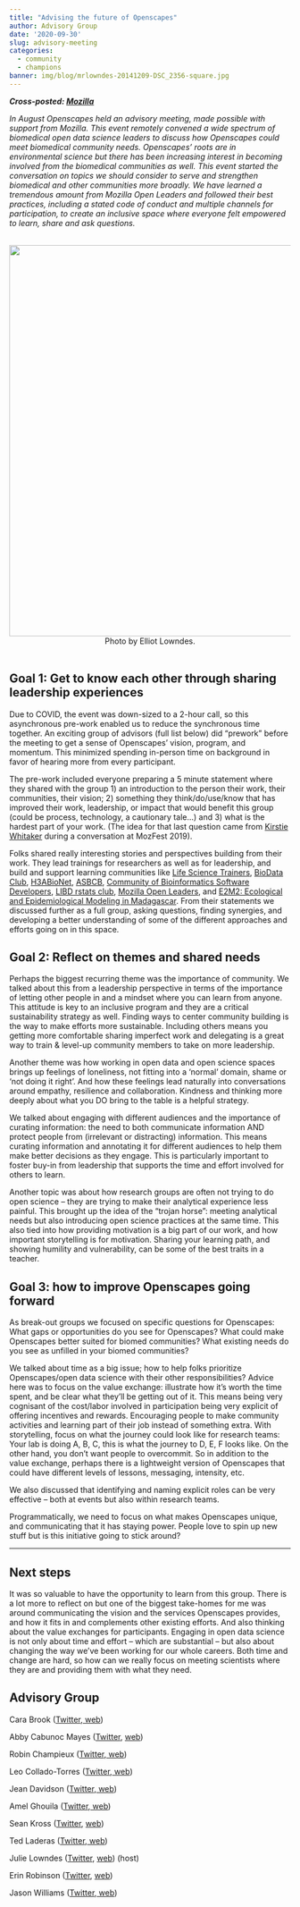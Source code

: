 ```yaml
---
title: "Advising the future of Openscapes"
author: Advisory Group
date: '2020-09-30'
slug: advisory-meeting
categories:
  - community
  - champions
banner: img/blog/mrlowndes-20141209-DSC_2356-square.jpg
---
```


***Cross-posted: [Mozilla](https://foundation.mozilla.org/en/blog/advising-the-future-of-Openscapes/)***

*In August Openscapes held an advisory meeting, made possible with support from Mozilla. This event remotely convened a wide spectrum of biomedical open data science leaders to discuss how Openscapes could meet biomedical community needs. Openscapes’ roots are in environmental science but there has been increasing interest in becoming involved from the biomedical communities as well. This event started the conversation on topics we should consider to serve and strengthen biomedical and other communities more broadly. We have learned a tremendous amount from Mozilla Open Leaders and followed their best practices, including a stated code of conduct and multiple channels for participation, to create an inclusive space where everyone felt empowered to learn, share and ask questions.* 

<br>
<center>
  <img src="/img/blog/mrlowndes-20141209-DSC_2356.jpg" width="700px"></a>
  <figcaption>Photo by Elliot Lowndes. 
</figcaption>
</center>
<br>

## Goal 1: Get to know each other through sharing leadership experiences 

Due to COVID, the event was down-sized to a 2-hour call, so this asynchronous pre-work enabled us to reduce the synchronous time together. An exciting group of advisors (full list below) did “prework” before the meeting to get a sense of Openscapes’ vision, program, and momentum. This minimized spending in-person time on background in favor of hearing more from every participant. 

The pre-work included everyone preparing a 5 minute statement where they shared with the group 1) an introduction to the person their work, their communities, their vision; 2) something they think/do/use/know that has improved their work, leadership, or impact that would benefit this group (could be process, technology, a cautionary tale...) and 3) what is the hardest part of your work. (The idea for that last question came from [Kirstie Whitaker](https://twitter.com/kirstie_j) during a conversation at MozFest 2019). 

Folks shared really interesting stories and perspectives building from their work. They lead trainings for researchers as well as for leadership, and build and support learning communities like [Life Science Trainers](https://lifescitrainers.org/),  [BioData Club](https://biodata-club.github.io/), [H3ABioNet](https://h3abionet.org/), [ASBCB](http://www.asbcb.org/index.php), [Community of Bioinformatics Software Developers](https://comunidadbioinfo.github.io/), [LIBD rstats club](http://research.libd.org/rstatsclub/#.X0kQ00l7nUI), [Mozilla Open Leaders](https://foundation.mozilla.org/en/initiatives/mozilla-open-leaders/), and [E2M2: Ecological and Epidemiological Modeling in Madagascar](http://e2m2.org/). From their statements we discussed further as a full group, asking questions, finding synergies, and developing a better understanding of some of the different approaches and efforts going on in this space. 


## Goal 2: Reflect on themes and shared needs 

Perhaps the biggest recurring theme was the importance of community. We talked about this from a leadership perspective in terms of the importance of letting other people in and a mindset where you can learn from anyone. This attitude is key to an inclusive program and they are a critical sustainability strategy as well. Finding ways to center community building is the way to make efforts more sustainable. Including others means you getting more comfortable sharing imperfect work and delegating is a great way to train & level-up community members to take on more leadership.

Another theme was how working in open data and open science spaces brings up feelings of loneliness, not fitting into a ‘normal’ domain, shame or ‘not doing it right’. And how these feelings lead naturally into conversations around empathy, resilience and collaboration. Kindness and thinking more deeply about what you DO bring to the table is a helpful strategy.

We talked about engaging with different audiences and the importance of curating information: the need to both communicate information AND protect people from (irrelevant or distracting) information. This means curating information and annotating it for different audiences to help them make better decisions as they engage. This is particularly important to foster buy-in from leadership that supports the time and effort involved for others to learn.

Another topic was about how research groups are often not trying to do open science – they are trying to make their analytical experience less painful. This brought up the idea of the “trojan horse”: meeting analytical needs but also introducing open science practices at the same time. This also tied into how providing motivation is a big part of our work, and how important storytelling is for motivation. Sharing your learning path, and showing humility and vulnerability, can be some of the best traits in a teacher. 


## Goal 3: how to improve Openscapes going forward

As break-out groups we focused on specific questions for Openscapes: What gaps or opportunities do you see for Openscapes? What could make Openscapes better suited for biomed communities? What existing needs do you see as unfilled in your biomed communities? 

We talked about time as a big issue; how to help folks prioritize Openscapes/open data science with their other responsibilities? Advice here was to focus on the value exchange: illustrate how it’s worth the time spent, and be clear what they’ll be getting out of it. This means being very cognisant of the cost/labor involved in participation being very explicit of offering incentives and rewards. Encouraging people to make community activities and learning part of their job instead of something extra. With storytelling, focus on what the journey could look like for research teams: Your lab is doing A, B, C, this is what the journey to D, E, F looks like. On the other hand, you don’t want people to overcommit. So in addition to the value exchange, perhaps there is a lightweight version of Openscapes that could have different levels of lessons, messaging, intensity, etc. 

We also discussed that identifying and naming explicit roles can be very effective – both at events but also within research teams.

Programmatically, we need to focus on what makes Openscapes unique, and communicating that it has staying power. People love to spin up new stuff but is this initiative going to stick around? 

----


## Next steps

It was so valuable to have the opportunity to learn from this group. There is a lot more to reflect on but one of the biggest take-homes for me was around communicating the vision and the services Openscapes provides, and how it fits in and complements other existing efforts. And also thinking about the value exchanges for participants. Engaging in open data science is not only about time and effort – which are substantial – but also about changing the way we’ve been working for our whole careers. Both time and change are hard, so how can we really focus on meeting scientists where they are and providing them with what they need. 


## Advisory Group

Cara Brook ([Twitter](https://twitter.com/caraebrook?lang=en),[ web](https://carabrook.github.io/))

Abby Cabunoc Mayes ([Twitter](https://twitter.com/abbycabs), [web](https://acabunoc.github.io/))

Robin Champieux ([Twitter](https://twitter.com/rchampieux?lang=en),[ web](https://tislab.org/rchampieux.html))

Leo Collado-Torres ([Twitter](https://twitter.com/fellgernon),[ web](http://lcolladotor.github.io/))

Jean Davidson ([Twitter](https://twitter.com/JeanMDavidson),[ web](https://www.linkedin.com/in/jean-davidson-9060b52/))

Amel Ghouila ([Twitter](https://twitter.com/amelghouila?lang=en),[ web](https://amelgh.github.io/))

Sean Kross ([Twitter](https://twitter.com/seankross), [web](https://seankross.com/about/))

Ted Laderas ([Twitter](https://twitter.com/tladeras),[ web](http://laderast.github.io/))

Julie Lowndes ([Twitter](https://twitter.com/juliesquid), [web](http://jules32.github.io)) (host)

Erin Robinson ([Twitter](https://twitter.com/connector_erin), [web](https://erinrobinson.net/))

Jason Williams ([Twitter](https://twitter.com/JasonWilliamsNY),[ web](https://jasonjwilliamsny.github.io/profile/))


<br>
